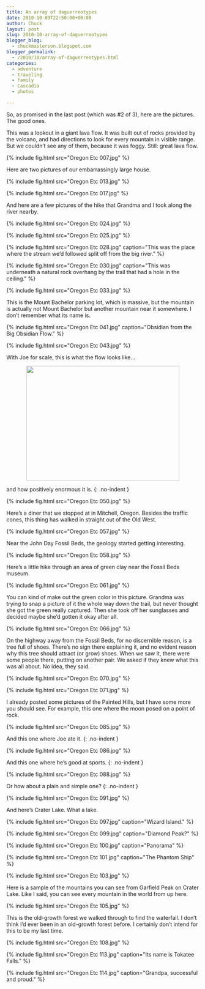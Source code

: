 ```yaml
---
title: An array of daguerreotypes
date: 2010-10-09T22:50:00+00:00
author: Chuck
layout: post
slug: 2010-10-array-of-daguerreotypes
blogger_blog:
  - chuckmasterson.blogspot.com
blogger_permalink:
  - /2010/10/array-of-daguerreotypes.html
categories:
  - adventure
  - traveling
  - family
  - Cascadia
  - photos

---
```


So, as promised in the last post (which was #2 of 3), here are the pictures.
The good ones.

This was a lookout in a giant lava flow. It was built out of rocks provided by
the volcano, and had directions to look for every mountain in visible range.
But we couldn’t see any of them, because it was foggy. Still: great lava flow.

{% include fig.html src="Oregon Etc 007.jpg" %} 


Here are two pictures of our embarrassingly large house.

{% include fig.html src="Oregon Etc 013.jpg" %}

{% include fig.html src="Oregon Etc 017.jpg" %}

And here are a few pictures of the hike that Grandma and I took along the river
nearby.

{% include fig.html src="Oregon Etc 024.jpg" %}

{% include fig.html src="Oregon Etc 025.jpg" %}


{% include fig.html src="Oregon Etc 028.jpg" caption="This was the place where
the stream we’d followed split off from the big river." %}

{% include fig.html src="Oregon Etc 030.jpg" caption="This was underneath a
natural rock overhang by the trail that had a hole in the ceiling." %}

{% include fig.html src="Oregon Etc 033.jpg" %}

This is the Mount Bachelor parking lot, which is massive, but the mountain is
actually not Mount Bachelor but another mountain near it somewhere. I don’t
remember what its name is.

{% include fig.html src="Oregon Etc 041.jpg" caption="Obsidian from the Big
Obsidian Flow." %}

{% include fig.html src="Oregon Etc 043.jpg" %}

With Joe for scale, this is what the flow looks like…

<a
href="http://1.bp.blogspot.com/_TcEcDkFer5E/TLD89xKL-cI/AAAAAAAABO8/u95yfyhZGOc/s1600/Oregon+Etc+048.jpg"><img
style="display:block; margin:0px auto 10px; text-align:center;cursor:pointer;
cursor:hand;width: 400px; height: 300px;"
src="http://1.bp.blogspot.com/_TcEcDkFer5E/TLD89xKL-cI/AAAAAAAABO8/u95yfyhZGOc/s400/Oregon+Etc+048.jpg"
border="0" alt="" id="BLOGGER_PHOTO_ID_5526194880881883586" /></a>

and how positively enormous it is.
{: .no-indent }

{% include fig.html src="Oregon Etc 050.jpg" %}

Here’s a diner that we stopped at in Mitchell, Oregon. Besides the traffic
cones, this thing has walked in straight out of the Old West.

{% include fig.html src="Oregon Etc 057.jpg" %}

Near the John Day Fossil Beds, the geology started getting interesting.

{% include fig.html src="Oregon Etc 058.jpg" %}

Here’s a little hike through an area of green clay near the Fossil Beds museum.

{% include fig.html src="Oregon Etc 061.jpg" %}

You can kind of make out the green color in this picture. Grandma was trying to
snap a picture of it the whole way down the trail, but never thought she got
the green really captured. Then she took off her sunglasses and decided maybe
she’d gotten it okay after all.

{% include fig.html src="Oregon Etc 066.jpg" %}

On the highway away from the Fossil Beds, for no discernible reason, is a tree
full of shoes. There’s no sign there explaining it, and no evident reason why
this tree should attract (or grow) shoes. When we saw it, there were some
people there, putting on another pair. We asked if they knew what this was all
about. No idea, they said.

{% include fig.html src="Oregon Etc 070.jpg" %}


{% include fig.html src="Oregon Etc 071.jpg" %}

I already posted some pictures of the Painted Hills, but I have some more you
should see. For example, this one where the moon posed on a point of rock.

{% include fig.html src="Oregon Etc 085.jpg" %}

And this one where Joe ate it.
{: .no-indent }

{% include fig.html src="Oregon Etc 086.jpg" %}

And this one where he’s good at sports.
{: .no-indent }

{% include fig.html src="Oregon Etc 088.jpg" %}

Or how about a plain and simple one?
{: .no-indent }

{% include fig.html src="Oregon Etc 091.jpg" %}

And here’s Crater Lake. What a lake.

{% include fig.html src="Oregon Etc 097.jpg" caption="Wizard Island." %}

{% include fig.html src="Oregon Etc 099.jpg" caption="Diamond Peak?" %}

{% include fig.html src="Oregon Etc 100.jpg" caption="Panorama" %}

{% include fig.html src="Oregon Etc 101.jpg" caption="The Phantom Ship" %}

{% include fig.html src="Oregon Etc 103.jpg" %}

Here is a sample of the mountains you can see from Garfield Peak on Crater
Lake. Like I said, you can see every mountain in the world from up here.

{% include fig.html src="Oregon Etc 105.jpg" %}

This is the old-growth forest we walked through to find the waterfall. I don’t
think I’d ever been in an old-growth forest before. I certainly don’t intend
for this to be my last time.

{% include fig.html src="Oregon Etc 108.jpg" %}

{% include fig.html src="Oregon Etc 113.jpg" caption="Its name is Tokatee
Falls." %}

{% include fig.html src="Oregon Etc 114.jpg" caption="Grandpa, successful and proud." %}


